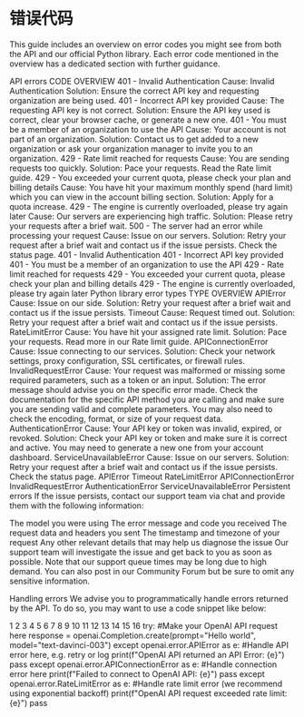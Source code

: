 # 错误代码

This guide includes an overview on error codes you might see from both the API and our official Python library. Each error code mentioned in the overview has a dedicated section with further guidance.

API errors
CODE OVERVIEW
401 - Invalid Authentication Cause: Invalid Authentication
Solution: Ensure the correct API key and requesting organization are being used.
401 - Incorrect API key provided Cause: The requesting API key is not correct.
Solution: Ensure the API key used is correct, clear your browser cache, or generate a new one.
401 - You must be a member of an organization to use the API Cause: Your account is not part of an organization.
Solution: Contact us to get added to a new organization or ask your organization manager to invite you to an organization.
429 - Rate limit reached for requests Cause: You are sending requests too quickly.
Solution: Pace your requests. Read the Rate limit guide.
429 - You exceeded your current quota, please check your plan and billing details Cause: You have hit your maximum monthly spend (hard limit) which you can view in the account billing section.
Solution: Apply for a quota increase.
429 - The engine is currently overloaded, please try again later Cause: Our servers are experiencing high traffic.
Solution: Please retry your requests after a brief wait.
500 - The server had an error while processing your request Cause: Issue on our servers.
Solution: Retry your request after a brief wait and contact us if the issue persists. Check the status page.
401 - Invalid Authentication
401 - Incorrect API key provided
401 - You must be a member of an organization to use the API
429 - Rate limit reached for requests
429 - You exceeded your current quota, please check your plan and billing details
429 - The engine is currently overloaded, please try again later
Python library error types
TYPE OVERVIEW
APIError Cause: Issue on our side.
Solution: Retry your request after a brief wait and contact us if the issue persists.
Timeout Cause: Request timed out.
Solution: Retry your request after a brief wait and contact us if the issue persists.
RateLimitError Cause: You have hit your assigned rate limit.
Solution: Pace your requests. Read more in our Rate limit guide.
APIConnectionError Cause: Issue connecting to our services.
Solution: Check your network settings, proxy configuration, SSL certificates, or firewall rules.
InvalidRequestError Cause: Your request was malformed or missing some required parameters, such as a token or an input.
Solution: The error message should advise you on the specific error made. Check the documentation for the specific API method you are calling and make sure you are sending valid and complete parameters. You may also need to check the encoding, format, or size of your request data.
AuthenticationError Cause: Your API key or token was invalid, expired, or revoked.
Solution: Check your API key or token and make sure it is correct and active. You may need to generate a new one from your account dashboard.
ServiceUnavailableError Cause: Issue on our servers.
Solution: Retry your request after a brief wait and contact us if the issue persists. Check the status page.
APIError
Timeout
RateLimitError
APIConnectionError
InvalidRequestError
AuthenticationError
ServiceUnavailableError
Persistent errors
If the issue persists, contact our support team via chat and provide them with the following information:

The model you were using
The error message and code you received
The request data and headers you sent
The timestamp and timezone of your request
Any other relevant details that may help us diagnose the issue
Our support team will investigate the issue and get back to you as soon as possible. Note that our support queue times may be long due to high demand. You can also post in our Community Forum but be sure to omit any sensitive information.

Handling errors
We advise you to programmatically handle errors returned by the API. To do so, you may want to use a code snippet like below:

1
2
3
4
5
6
7
8
9
10
11
12
13
14
15
16
try:
#Make your OpenAI API request here
response = openai.Completion.create(prompt="Hello world",
model="text-davinci-003")
except openai.error.APIError as e:
#Handle API error here, e.g. retry or log
print(f"OpenAI API returned an API Error: {e}")
pass
except openai.error.APIConnectionError as e:
#Handle connection error here
print(f"Failed to connect to OpenAI API: {e}")
pass
except openai.error.RateLimitError as e:
#Handle rate limit error (we recommend using exponential backoff)
print(f"OpenAI API request exceeded rate limit: {e}")
pass
